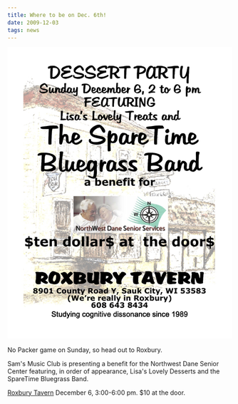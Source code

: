 ```yaml
---
title: Where to be on Dec. 6th!
date: 2009-12-03
tags: news
---
```


![image](assets/images/dessertpartydec6.jpg)

No Packer game on Sunday, so head out to Roxbury.

Sam's Music Club is presenting a benefit for the Northwest Dane Senior Center featuring, in order of appearance, Lisa's Lovely Desserts and the SpareTime Bluegrass Band.

[Roxbury Tavern](roxburytavern.com) December 6, 3:00-6:00 pm. $10 at the door.